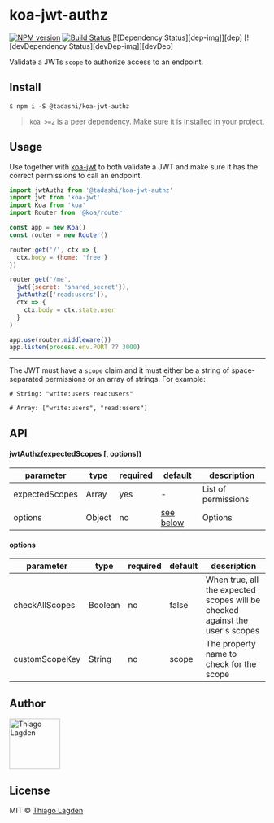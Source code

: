 # koa-jwt-authz

[![NPM version][npm-img]][npm]
[![Build Status][ci-img]][ci]
[![Dependency Status][dep-img]][dep]
[![devDependency Status][devDep-img]][devDep]


[npm-img]:         https://img.shields.io/npm/v/@tadashi/koa-jwt-authz.svg
[npm]:             https://www.npmjs.com/package/@tadashi/koa-jwt-authz
[ci-img]:          https://travis-ci.org/lagden/koa-jwt-authz.svg
[ci]:              https://travis-ci.org/lagden/koa-jwt-authz


Validate a JWTs `scope` to authorize access to an endpoint.

## Install

```
$ npm i -S @tadashi/koa-jwt-authz
```

> `koa >=2` is a peer dependency. Make sure it is installed in your project.


## Usage

Use together with [koa-jwt](https://github.com/koajs/jwt) to both validate a JWT and make sure it has the correct permissions to call an endpoint.

```js
import jwtAuthz from '@tadashi/koa-jwt-authz'
import jwt from 'koa-jwt'
import Koa from 'koa'
import Router from '@koa/router'

const app = new Koa()
const router = new Router()

router.get('/', ctx => {
  ctx.body = {home: 'free'}
})

router.get('/me',
  jwt({secret: 'shared_secret'}),
  jwtAuthz(['read:users']),
  ctx => {
    ctx.body = ctx.state.user
  }
)

app.use(router.middleware())
app.listen(process.env.PORT ?? 3000)
```

---

The JWT must have a `scope` claim and it must either be a string of space-separated permissions or an array of strings. For example:

```
# String: "write:users read:users"

# Array: ["write:users", "read:users"]
```


## API


#### jwtAuthz(expectedScopes \[, options\])

parameter      | type                 | required    | default               | description
-----------    | -------------------- | ----------- | -------------------   | ------------
expectedScopes | Array                | yes         | -                     | List of permissions
options        | Object               | no          | [see below](#options) | Options


#### options

parameter      | type                 | required    | default             | description
-----------    | -------------------- | ----------- | ------------------- | ------------
checkAllScopes | Boolean              | no          | false               | When true, all the expected scopes will be checked against the user's scopes
customScopeKey | String               | no          | scope               | The property name to check for the scope


## Author

[<img src="https://avatars.githubusercontent.com/u/130963?s=390" alt="Thiago Lagden" width="100">](https://github.com/lagden)


## License

MIT © [Thiago Lagden](https://github.com/lagden)
